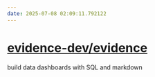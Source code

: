 ```yaml
---
date: 2025-07-08 02:09:11.792122
---
```


# [evidence-dev/evidence](https://github.com/evidence-dev/evidence)

build data dashboards with SQL and markdown